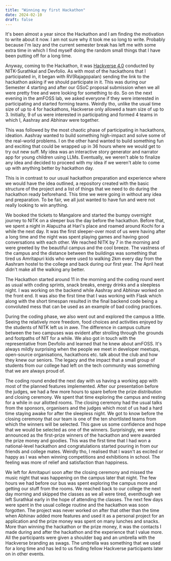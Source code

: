 ```yaml
---
title: "Winning my first Hackathon"
date: 2024-02-10
draft: false
---
```


It's been almost a year since the Hackathon and I am finding the motivation to write about it now. I am not sure why it took me so long to write. Probably because I'm lazy and the current semester break has left me with some extra time in which I find myself doing the random small things that I have been putting off for a long time.

Anyway, coming to the Hackathon, it was [Hackverse 4.0](https://hackverse.nitk.ac.in/) conducted by NITK-Surathkal and Devfolio. As with most of the hackathons that I participated in, it began with RV(Rajagopalan) sending the link to the hackathon asking if we should participate in it. This was during our Semester 4 starting and after our GSoC proposal submission when we all were pretty free and were looking for something to do. So on the next evening in the amFOSS lab, we asked everyone if they were interested in participating and started forming teams. Weirdly tho, unlike the usual time size of up to 4 for hackathons, Hackverse only allowed a team size of up to 3. Initially, 9 of us were interested in participating and formed 4 teams in which I, Aashray and Abhinav were together.

This was followed by the most chaotic phase of participating in hackathons, ideation. Aashray wanted to build something high-impact and solve some of the real-world problems. I on the other hand wanted to build something fun and exciting that could be wrapped up in 36 hours where we would get to try out new suff. My idea was an interactive story generator and narrator app for young children using LLMs. Eventually, we weren't able to finalize any idea and decided to proceed with my idea if we weren't able to come up with anything better by hackathon day. 

This is in contrast to our usual hackathon preparation and experience where we would have the idea outlined, a repository created with the basic structure of the project and a list of things that we need to do during the hackathon ready beforehand. This time we were going in without any idea and preparation. To be fair, we all just wanted to have fun and were not really looking to win anything.

We booked the tickets to Mangalore and started the bumpy overnight journey to NITK on a sleeper bus the day before the hackathon. Before that, we spent a night in Alapuzha at Hari's place and roamed around Kochi for a while the next day. It was the first sleeper-over most of us were having after a long time and the night was spent playing games and having good conversations with each other. We reached NITK by 7 in the morning and were greeted by the beautiful campus and the cool breeze. The vastness of the campus and the distance between the buildings was something that tired us Amritapuri kids who were used to walking 2km every day from the Aashram hostel to the college and back during our first year. The April heat didn't make all the walking any better.

The Hackathon started around 11 in the morning and the coding round went as usual with coding sprints, snack breaks, energy drinks and a sleepless night. I was working on the backend while Aashray and Abhinav worked on the front end. It was also the first time that I was working with Flask which along with the short timespan resulted in the final backend code being a convoluted mess that can be used as an example of bad coding practices.

During the coding phase, we also went out and explored the campus a little. Seeing the relatively more freedom, food choices and activities enjoyed by the students of NITK left us in awe. The difference in campus culture between the two campuses was evident after strolling through the grounds and footpaths of NIT for a while. We also got in touch with the representative from Devfolio and learned that he knew about amFOSS. It's always mildly surprising when the people we meet in developer meetups, open-source organisations, hackathons etc. talk about the club and how they knew our seniors. The legacy and the impact that a small group of students from our college had left on the tech community was something that we are always proud of.

The coding round ended the next day with us having a working app with most of the planned features implemented. After our presentation before the judges, we had a few more hours to spare before the prize distribution and closing ceremony. We spent that time exploring the campus and resting for a while in our allotted rooms. The closing ceremony had the usual talks from the sponsors, organisers and the judges which most of us had a hard time staying awake for after the sleepless night. We got to know before the closing ceremony that our team is one of the ten shortlisted teams from which the winners will be selected. This gave us some confidence and hope that we would be selected as one of the winners. Surprisingly, we were announced as the first-prize winners of the hackathon and were awarded the prize money and goodies. This was the first time that I had won a national-level hackathon and congratulations started pouring in from our friends and college mates. Weirdly tho, I realised that I wasn't as excited or happy as I was when winning competitions and exhibitions in school. The feeling was more of relief and satisfaction than happiness.

We left for Amritapuri soon after the closing ceremony and missed the music night that was happening on the campus later that night. The few hours we had before our bus was spent exploring the campus more and getting our stuff from the rooms. We reached back to our college the next day morning and skipped the classes as we all were tired, eventhough we left Surathkal early in the hope of attending the classes. The next few days were spent in the usual college routine and the hackathon was soon forgotten.  The project was never worked on after that other than the time when Abhinav added more features and used it as a personal project for an application and the prize money was spent on many lunches and snacks. More than winning the hackathon or the prize money, it was the contacts I made during and after the hackathon and the experience that I value more. All the participants were given a shoulder bag and an umbrella with the Hackverse branding as swags. The umbrella was something that we used for a long time and has led to us finding fellow Hackverse participants later on in other events.